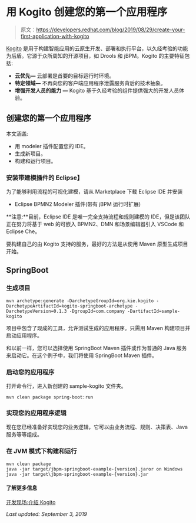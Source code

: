 # 用 Kogito 创建您的第一个应用程序

> 原文：<https://developers.redhat.com/blog/2019/08/29/create-your-first-application-with-kogito>

[Kogito](https://kogito.kie.org/) 是用于构建智能应用的云原生开发、部署和执行平台，以久经考验的功能为后盾。它源于众所周知的开源项目，如 Drools 和 jBPM。Kogito 的主要特征包括:

*   **云优先—** 云部署是首要的目标运行时环境。
*   **特定领域—** 不再向您的客户端应用程序泄露服务背后的技术抽象。
*   **增强开发人员的能力** **—** Kogito 基于久经考验的组件提供强大的开发人员体验。

## 创建您的第一个应用程序

本文涵盖:

*   用 modeler 插件配置您的 IDE。
*   生成新项目。
*   构建和运行项目。

### **安装带建模插件的 Eclipse】**

为了能够利用流程的可视化建模，请从 Marketplace 下载 Eclipse IDE 并安装

*   Eclipse BPMN2 Modeler 插件(带有 jBPM 运行时扩展)

**注意:**目前，Eclipse IDE 是唯一完全支持流程和规则建模的 IDE，但是该团队正在努力将基于 web 的可嵌入 BPMN2、DMN 和场景编辑器引入 VSCode 和 Eclipse Che。

要构建自己的由 Kogito 支持的服务，最好的方法是从使用 Maven 原型生成项目开始。

## SpringBoot

### 生成项目

```
mvn archetype:generate -DarchetypeGroupId=org.kie.kogito -DarchetypeArtifactId=kogito-springboot-archetype -DarchetypeVersion=0.1.3 -DgroupId=com.company -DartifactId=sample-kogito
```

项目中包含了现成的工具，允许测试生成的应用程序。只需用 Maven 构建项目并启动应用程序。

和以前一样，您可以选择使用 SpringBoot Maven 插件或作为普通的 Java 服务来启动它。在这个例子中，我们将使用 SpringBoot Maven 插件。

### **启动您的应用程序**

打开命令行，进入新创建的 sample-kogito 文件夹。

```
mvn clean package spring-boot:run
```

### 实现您的应用程序逻辑

现在您已经准备好实现您的业务逻辑，它可以由业务流程、规则、决策表、Java 服务等等组成。

### 在 JVM 模式下构建和运行

```
mvn clean package
java -jar target/jbpm-springboot-example-{version}.jaror on Windows
java -jar target\jbpm-springboot-example-{version}.jar
```

#### 了解更多信息

[开发现场:介绍 Kogito](https://developers.redhat.com/blog/2019/07/23/devnation-live-introducing-kogito/)

*Last updated: September 3, 2019*